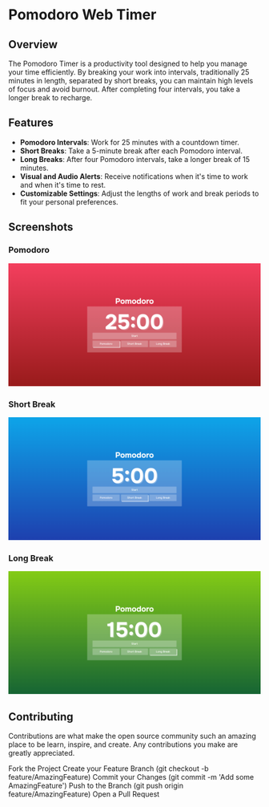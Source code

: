 # Pomodoro Web Timer

## Overview

The Pomodoro Timer is a productivity tool designed to help you manage your time efficiently. By breaking your work into intervals, traditionally 25 minutes in length, separated by short breaks, you can maintain high levels of focus and avoid burnout. After completing four intervals, you take a longer break to recharge.

## Features

- **Pomodoro Intervals**: Work for 25 minutes with a countdown timer.
- **Short Breaks**: Take a 5-minute break after each Pomodoro interval.
- **Long Breaks**: After four Pomodoro intervals, take a longer break of 15 minutes.
- **Visual and Audio Alerts**: Receive notifications when it's time to work and when it's time to rest.
- **Customizable Settings**: Adjust the lengths of work and break periods to fit your personal preferences.

## Screenshots

### Pomodoro

![Image of pomodoro](/docs/imgs/pomodoro.png)

### Short Break

![Image of short break](/docs/imgs/short_break.png)

### Long Break

![Image of long break](/docs/imgs/long_break.png)

## Contributing

Contributions are what make the open source community such an amazing place to be learn, inspire, and create. Any contributions you make are greatly appreciated.

Fork the Project
Create your Feature Branch (git checkout -b feature/AmazingFeature)
Commit your Changes (git commit -m 'Add some AmazingFeature')
Push to the Branch (git push origin feature/AmazingFeature)
Open a Pull Request

